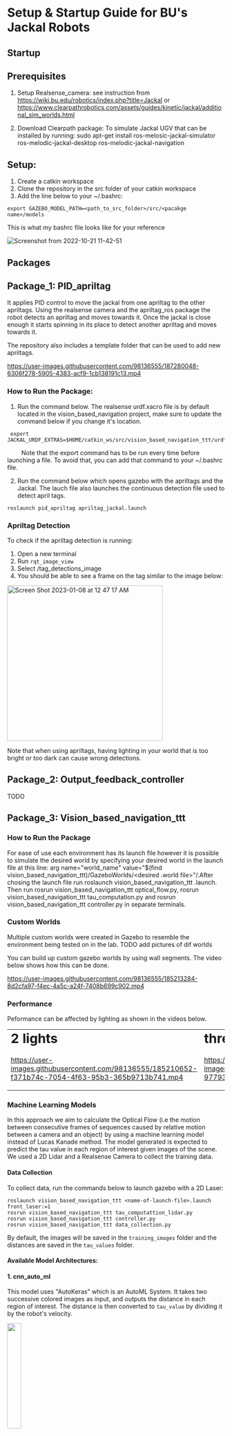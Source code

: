 # Setup & Startup Guide for BU's Jackal Robots

## Startup

## Prerequisites
1. Setup Realsense_camera: see instruction from https://wiki.bu.edu/robotics/index.php?title=Jackal or https://www.clearpathrobotics.com/assets/guides/kinetic/jackal/additional_sim_worlds.html

2. Download Clearpath package: To simulate Jackal UGV that can be installed by running: sudo apt-get install ros-melosic-jackal-simulator ros-melodic-jackal-desktop ros-melodic-jackal-navigation

## Setup:
  1. Create a catkin workspace
  2. Clone the repository in the src folder of your catkin workspace
  3. Add the line below to your ~/.bashrc:
  ```
  export GAZEBO_MODEL_PATH=<path_to_src_folder>/src/<pacakge name>/models
  ```
  
This is what my bashrc file looks like for your reference

![Screenshot from 2022-10-21 11-42-51](https://user-images.githubusercontent.com/98136555/203122995-43e2dc0f-d416-4e50-a8de-1335949a1bbe.png)


## Packages
## Package_1: PID_apriltag 
It applies PID control to move the jackal from one apriltag to the other apriltags. Using the realsense camera and the apriltag_ros package the robot detects an apriltag and moves towards it. Once the jackal is close enough it starts spinning in its place to detect another apriltag and moves towards it. 

The repository also includes a template folder that can be used to add new apriltags.

https://user-images.githubusercontent.com/98136555/187280048-6306f278-5905-4383-acf9-1cb138191c13.mp4


### How to Run the Package:
1. Run the command below. The realsense urdf.xacro file is by default located in the vision_based_navigation project, make sure to update the command below if you change it's location.
  ```
   export JACKAL_URDF_EXTRAS=$HOME/catkin_ws/src/vision_based_navigation_ttt/urdf/BU_Jackal.urdf.xacro
   ```
&ensp; &ensp; &ensp; Note that the export command has to be run every time before launching a file. To avoid that, you can add that command to your ~/.bashrc file. 

2. Run the command below which opens gazebo with the apriltags and the Jackal. The lauch file also launches the continuous detection file used to detect april tags.
```
roslaunch pid_apriltag apriltag_jackal.launch
```

### Apriltag Detection
To check if the apriltag detection is running:
1. Open a new terminal
2. Run ```rqt_image_view ```
3. Select /tag_detections_image
4. You should be able to see a frame on the tag similar to the image below:
<img width="360" alt="Screen Shot 2023-01-08 at 12 47 17 AM" src="https://user-images.githubusercontent.com/98136555/211182420-8cb5ad5f-b38d-4616-aac0-fccca0a94971.png">


Note that when using apriltags, having lighting in your world that is too bright or too dark can cause wrong detections.

## Package_2: Output_feedback_controller
TODO

## Package_3: Vision_based_navigation_ttt

### How to Run the Package
For ease of use each environment has its launch file however it is possible to simulate the desired world by specifying your desired world in the launch file at this line: arg name="world_name" value="$(find vision_based_navigation_ttt)/GazeboWorlds/<desired .world file>"/.After chosing the launch file run  roslaunch vision_based_navigation_ttt <your chosen file>.launch. Then run rosrun vision_based_navigation_ttt optical_flow.py, rosrun vision_based_navigation_ttt tau_computation.py and rosrun vision_based_navigation_ttt controller.py in separate terminals.

### Custom Worlds 
Multiple custom worlds were created in Gazebo to resemble the environment being tested on in the lab. 
TODO add pictures of dif worlds
  
You can build up custom gazebo worlds by using wall segments. The video below shows how this can be done.

https://user-images.githubusercontent.com/98136555/185213284-8d2cfa97-f4ec-4a5c-a24f-7408b699c902.mp4
 
### Performance
  Peformance can be affected by lighting as shown in the videos below.
  
  <table border="0">
 <tr>
    <td><b style="font-size:30px">2 lights</b></td>
    <td><b style="font-size:30px">three lights</b></td>
 </tr>
 <tr>
    <td>
 
https://user-images.githubusercontent.com/98136555/185210652-f371b74c-7054-4f63-95b3-365b9713b741.mp4</td>
    <td>
      
https://user-images.githubusercontent.com/98136555/185215284-977937bf-bd99-4416-b706-a4d0d101c430.mp4</td>
 </tr>
</table>

 
### Machine Learning Models

In this approach we aim to calculate the Optical Flow (i.e the motion between consecutive frames of sequences caused by relative motion between a camera and an object) by using a machine learning model instead of Lucas Kanade method. The model generated is expected to predict the tau value in each region of interest given images of the scene. We used a 2D Lidar and a Realsense Camera to collect the training data. 

  #### Data Collection
 
  To collect data, run the commands below to launch gazebo with a 2D Laser:
  ```
  roslaunch vision_based_navigation_ttt <name-of-launch-file>.launch front_laser:=1
  rosrun vision_based_navigation_ttt tau_computattion_lidar.py 
  rosrun vision_based_navigation_ttt controller.py 
  rosrun vision_based_navigation_ttt data_collection.py 
  ```

  By default, the images will be saved in the ```training_images``` folder and the distances are saved in the ```tau_values``` folder.
  
  #### Available Model Architectures:
  
  #### 1. cnn_auto_ml
  This model uses "AutoKeras" which is an AutoML System. It takes two successive colored images as input, and outputs the distance in each region of interest. The distance is then converted to ```tau_value``` by dividing it by the robot's velocity.
  
  <img src="https://user-images.githubusercontent.com/98136555/211239897-3d31f95e-03bc-45ba-96e7-9a65a0e81cef.png" width=25% height=25%/>
  
  #### 2. cnn_colored_output_distance_in_each_roi
   <img src="https://user-images.githubusercontent.com/98136555/211247036-4fd77f6b-0471-4446-9076-f862b9e38ba2.png" width=25% height=25%/>

  This model takes two colored images as input, and outputs an array that contains the distance in each roi.
  
  <img src="https://user-images.githubusercontent.com/98136555/211240570-c563bc1f-578b-4d64-b384-55cd6c37ba5a.png" width=25% height=25%/>

  #### 3. cnn_grayscale_output_tau_value_in_each_roi
  
  This model takes two grayscale images and the velocity as input, and outputs an array that contains the ```tau_values``` in each roi.
  
  
  #### 4. cnn_output_tau_value_in_each_roi_and_validity
  
  The model takes two successive images along with the velocity as input, and outputs two arrays one contains the tau values in each region of interest , and the other contains a flag that shows if the predicited value is valid or not.
 
  <img src="https://user-images.githubusercontent.com/98136555/203196927-e1a5df6a-b659-4cb5-899a-96971d8fb24e.png" width=25% height=25%/>

  #### 5. cnn_input_roi_image
  
  Unlike the previous models, this model takes two successive images of the region of interest as input, and outputs the tau value in that region. This model is computationally expensive since it has to run 5 times to get the tau value for the 5 regions of interest.
  
  <img src="https://user-images.githubusercontent.com/98136555/203196713-d184d217-4d4c-4703-9a3e-b70578cf4f85.png" width=25% height=25%/>
    
  
## Package_4: Control_Mix 
  
In this package e combined the optical flow and fiducial markers algorithms together so that the robot can switch to optical-flow-based navigation as a backup option whenever fiducial landmarks are not visible.
  
TODO














